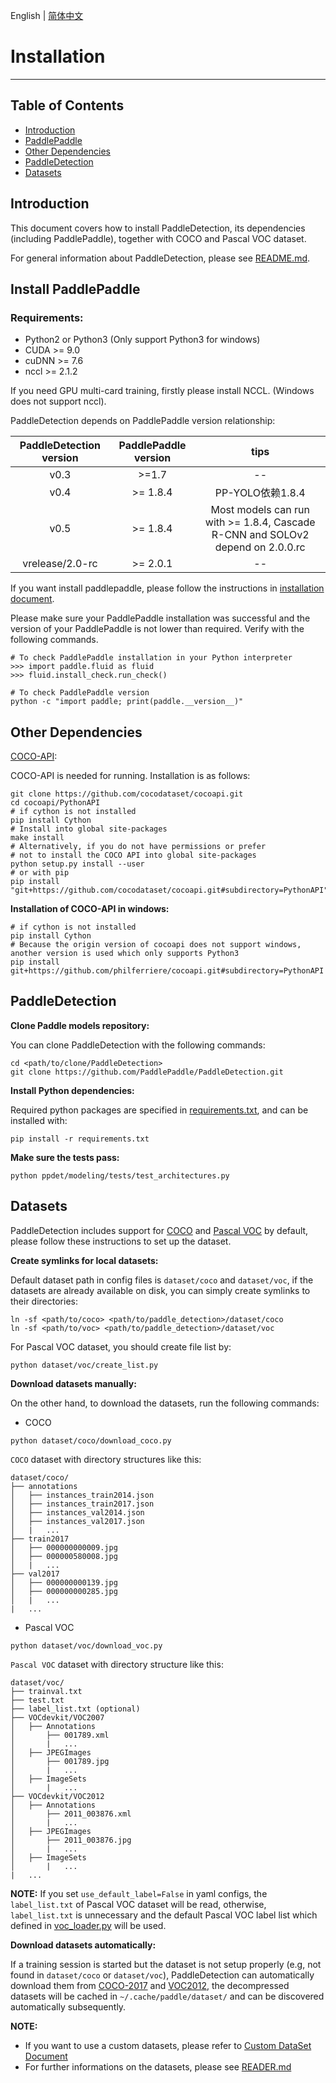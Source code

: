 English | [简体中文](INSTALL_cn.md)

# Installation

---
## Table of Contents

- [Introduction](#introduction)
- [PaddlePaddle](#paddlepaddle)
- [Other Dependencies](#other-dependencies)
- [PaddleDetection](#paddle-detection)
- [Datasets](#datasets)


## Introduction

This document covers how to install PaddleDetection, its dependencies
(including PaddlePaddle), together with COCO and Pascal VOC dataset.

For general information about PaddleDetection, please see [README.md](https://github.com/PaddlePaddle/PaddleDetection/blob/master/).


## Install PaddlePaddle

### Requirements:
- Python2 or Python3 (Only support Python3 for windows)
- CUDA >= 9.0
- cuDNN >= 7.6
- nccl >= 2.1.2

If you need GPU multi-card training, firstly please install NCCL. (Windows does not support nccl).

PaddleDetection depends on PaddlePaddle version relationship:

| PaddleDetection version | PaddlePaddle version  |    tips    |
| :----------------: | :---------------: | :-------: |
|      v0.3          |        >=1.7      |     --    |
|      v0.4          |       >= 1.8.4    |  PP-YOLO依赖1.8.4 |
|      v0.5          |       >= 1.8.4   |  Most models can run with >= 1.8.4, Cascade R-CNN and SOLOv2 depend on 2.0.0.rc |
|  vrelease/2.0-rc   |       >= 2.0.1    |     --    |

If you want install paddlepaddle, please follow the instructions in [installation document](http://www.paddlepaddle.org.cn/).

Please make sure your PaddlePaddle installation was successful and the version
of your PaddlePaddle is not lower than required. Verify with the following commands.

```
# To check PaddlePaddle installation in your Python interpreter
>>> import paddle.fluid as fluid
>>> fluid.install_check.run_check()

# To check PaddlePaddle version
python -c "import paddle; print(paddle.__version__)"
```



## Other Dependencies

[COCO-API](https://github.com/cocodataset/cocoapi):

COCO-API is needed for running. Installation is as follows:

    git clone https://github.com/cocodataset/cocoapi.git
    cd cocoapi/PythonAPI
    # if cython is not installed
    pip install Cython
    # Install into global site-packages
    make install
    # Alternatively, if you do not have permissions or prefer
    # not to install the COCO API into global site-packages
    python setup.py install --user
    # or with pip
    pip install "git+https://github.com/cocodataset/cocoapi.git#subdirectory=PythonAPI"

**Installation of COCO-API in windows:**

    # if cython is not installed
    pip install Cython
    # Because the origin version of cocoapi does not support windows, another version is used which only supports Python3
    pip install git+https://github.com/philferriere/cocoapi.git#subdirectory=PythonAPI

## PaddleDetection

**Clone Paddle models repository:**

You can clone PaddleDetection with the following commands:

```
cd <path/to/clone/PaddleDetection>
git clone https://github.com/PaddlePaddle/PaddleDetection.git
```

**Install Python dependencies:**

Required python packages are specified in [requirements.txt](https://github.com/PaddlePaddle/PaddleDetection/blob/master/requirements.txt), and can be installed with:

```
pip install -r requirements.txt
```

**Make sure the tests pass:**

```shell
python ppdet/modeling/tests/test_architectures.py
```

## Datasets

PaddleDetection includes support for [COCO](http://cocodataset.org) and [Pascal VOC](http://host.robots.ox.ac.uk/pascal/VOC/) by default, please follow these instructions to set up the dataset.

**Create symlinks for local datasets:**

Default dataset path in config files is `dataset/coco` and `dataset/voc`, if the
datasets are already available on disk, you can simply create symlinks to
their directories:

```
ln -sf <path/to/coco> <path/to/paddle_detection>/dataset/coco
ln -sf <path/to/voc> <path/to/paddle_detection>/dataset/voc
```

For Pascal VOC dataset, you should create file list by:

```
python dataset/voc/create_list.py
```

**Download datasets manually:**

On the other hand, to download the datasets, run the following commands:

- COCO

```
python dataset/coco/download_coco.py
```

`COCO` dataset with directory structures like this:

  ```
  dataset/coco/
  ├── annotations
  │   ├── instances_train2014.json
  │   ├── instances_train2017.json
  │   ├── instances_val2014.json
  │   ├── instances_val2017.json
  │   |   ...
  ├── train2017
  │   ├── 000000000009.jpg
  │   ├── 000000580008.jpg
  │   |   ...
  ├── val2017
  │   ├── 000000000139.jpg
  │   ├── 000000000285.jpg
  │   |   ...
  |   ...
  ```

- Pascal VOC

```
python dataset/voc/download_voc.py
```

`Pascal VOC` dataset with directory structure like this:

  ```
  dataset/voc/
  ├── trainval.txt
  ├── test.txt
  ├── label_list.txt (optional)
  ├── VOCdevkit/VOC2007
  │   ├── Annotations
  │       ├── 001789.xml
  │       |   ...
  │   ├── JPEGImages
  │       ├── 001789.jpg
  │       |   ...
  │   ├── ImageSets
  │       |   ...
  ├── VOCdevkit/VOC2012
  │   ├── Annotations
  │       ├── 2011_003876.xml
  │       |   ...
  │   ├── JPEGImages
  │       ├── 2011_003876.jpg
  │       |   ...
  │   ├── ImageSets
  │       |   ...
  |   ...
  ```

**NOTE:** If you set `use_default_label=False` in yaml configs, the `label_list.txt`
of Pascal VOC dataset will be read, otherwise, `label_list.txt` is unnecessary and
the default Pascal VOC label list which defined in
[voc\_loader.py](https://github.com/PaddlePaddle/PaddleDetection/blob/master/ppdet/data/source/voc.py) will be used.

**Download datasets automatically:**

If a training session is started but the dataset is not setup properly (e.g,
not found in `dataset/coco` or `dataset/voc`), PaddleDetection can automatically
download them from [COCO-2017](http://images.cocodataset.org) and
[VOC2012](http://host.robots.ox.ac.uk/pascal/VOC), the decompressed datasets
will be cached in `~/.cache/paddle/dataset/` and can be discovered automatically
subsequently.


**NOTE:**

- If you want to use a custom datasets, please refer to [Custom DataSet Document](Custom_DataSet.md)
- For further informations on the datasets, please see [READER.md](../advanced_tutorials/READER.md)
